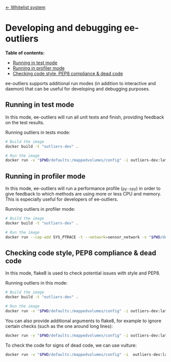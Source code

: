 <p align="left"><a href="WHITELIST.md">&#8592; Whitelist system</a></p>

# Developing and debugging ee-outliers

**Table of contents:**
- [Running in test mode](#running-in-test-mode)
- [Running in profiler mode](#running-in-profiler-mode)
- [Checking code style, PEP8 compliance & dead code](#checking-code-style-pep8-compliance--dead-code)

ee-outliers supports additional run modes (in addition to interactive and daemon) that can be useful for developing and debugging purposes.

## Running in test mode
In this mode, ee-outliers will run all unit tests and finish, providing feedback on the test results.

Running outliers in tests mode:

```BASH
# Build the image
docker build -t "outliers-dev" .

# Run the image
docker run -v "$PWD/defaults:/mappedvolumes/config" -i outliers-dev:latest python3 outliers.py tests --config /mappedvolumes/config/outliers.conf
```

## Running in profiler mode
In this mode, ee-outliers will run a performance profile (``py-spy``) in order to give feedback to which methods are using more or less CPU and memory. This is especially useful for developers of ee-outliers.

Running outliers in profiler mode:

```BASH
# Build the image
docker build -t "outliers-dev" .

# Run the image
docker run --cap-add SYS_PTRACE -t --network=sensor_network -v "$PWD/defaults:/mappedvolumes/config" -i  outliers-dev:latest py-spy -- python3 outliers.py interactive --config /mappedvolumes/config/outliers.conf
```

## Checking code style, PEP8 compliance & dead code
In this mode, flake8 is used to check potential issues with style and PEP8.

Running outliers in this mode:

```BASH
# Build the image
docker build -t "outliers-dev" .

# Run the image
docker run -v "$PWD/defaults:/mappedvolumes/config" -i outliers-dev:latest flake8 /app
```

You can also provide additional arguments to flake8, for example to ignore certain checks (such as the one around long lines):

```BASH
docker run -v "$PWD/defaults:/mappedvolumes/config" -i outliers-dev:latest flake8 /app "--ignore=E501"
```

To check the code for signs of dead code, we can use vulture:

```BASH
docker run -v "$PWD/defaults:/mappedvolumes/config" -i  outliers-dev:latest python3 -m vulture /app
```

